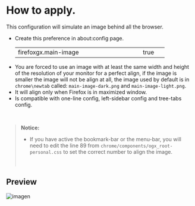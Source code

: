 # How to apply.

<p>This configuration will simulate an image behind all the browser.</p>

<ul><li>Create this preference in about:config page.</li>  
  <table><tr>
    <td width="320px">firefoxgx.main-image</td>
    <td width="50px">true</td></tr>
  </table>
<li>You are forced to use an image with at least the same width and height of the resolution of your monitor for a perfect align, if the image is smaller the image will not be align at all, the image used by default is in <code>chrome\newtab</code> called: <code>main-image-dark.png</code> and <code>main-image-light.png</code>.</li>
<li>It will align only when Firefox is in maximized window.</li>
<li>Is compatible with one-line config, left-sidebar config and tree-tabs config.</li></ul></br>

> <p><b>Notice:</b></br><ul><li>If you have active the bookmark-bar or the menu-bar, you will need to edit the line 89 from <code>chrome/components/ogx_root-personal.css</code> to set the correct number to align the image.</li></ul></p>
> </br>

## Preview

![imagen](https://user-images.githubusercontent.com/22057609/235237869-7e2aab34-e82f-4fd7-b559-a9e51305ca09.png)
